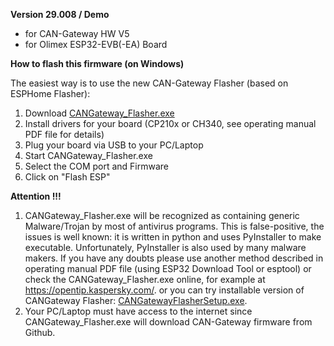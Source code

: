 **Version 29.008 / Demo**
 - for CAN-Gateway HW V5
 - for Olimex ESP32-EVB(-EA) Board

**How to flash this firmware (on Windows)**

The easiest way is to use the new CAN-Gateway Flasher (based on ESPHome Flasher):
1) Download [CANGateway_Flasher.exe](https://raw.githubusercontent.com/wladwnt/CAN-Gateway/master/Software/Version29/CANGateway-Flasher.exe)
3) Install drivers for your board (CP210x or CH340, see operating manual PDF file for details)
4) Plug your board via USB to your PC/Laptop
5) Start CANGateway_Flasher.exe
6) Select the COM port and Firmware
7) Click on "Flash ESP"

**Attention !!!**
1) CANGateway_Flasher.exe will be recognized as containing generic Malware/Trojan by most of antivirus programs. This is false-positive, the issues is well known: it is written in python and uses PyInstaller to make executable. Unfortunately, PyInstaller is also used by many malware makers. If you have any doubts please use another method described in operating manual PDF file (using ESP32 Download Tool or esptool) or check the CANGateway_Flasher.exe online, for example at https://opentip.kaspersky.com/. or you can try installable version of CANGateway Flasher: [CANGatewayFlasherSetup.exe](https://raw.githubusercontent.com/wladwnt/CAN-Gateway/master/Software/Version28/CANGatewayFlasherSetup.exe).
3) Your PC/Laptop must have access to the internet since CANGateway_Flasher.exe will download CAN-Gateway firmware from Github.

